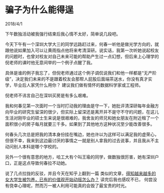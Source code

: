 # 骗子为什么能得逞
2018/4/1

下午数独活动被我强行结束后我心情不太好，简单说几段吧。

今天下午有一个深圳大学大三的同学远路赶过来，何春一听他是做光学方向的，就跟他说如果加入可以让黄雨指点他将来考清深研。说实话，我第一次听她说起校友的问题时，也曾对校友对自己未来可能的帮助产生过一点幻想，但后来上心理学的倪老师的课时他无意间举的一个例子点醒了我。

具体是谁的例子我忘了，但倪老师通过这个例子调侃说我们和他一样都是“无产阶级”，决定我们未来的不是跟着校友会那帮人屁股后面端茶送水，你没有真才实学，毕业后人家凭什么用你？ 建议我们做有情怀的数据科学家或工程师。

倪老师不讳言自己在深圳买房是有多么艰难。

我和何春见第一次面时一个当时打动我的理由是守一下，她批评清深研每年金融方向毕业的研究生留深的很少，但实际上留深还是离开并不是守不守的问题，在这儿生活对刚毕业的硕士生来说是很艰难的，我舍友的师兄和她女朋友在附近租了一个面积很小的房子每月就要三千多。如果到了其他地方这种状况至少能改善很多。

何春头几次总是把我的清本身份挂在嘴边，她也许以为这样可以满足我的虚荣心，但很不幸，我来到这边最讨厌的事情之一就是别人拿我的过去说事，并且我从不主动问别人本科是哪个学校的。

另外一个很有意思的地方，哈工大有个叫王瑜的同学，做数独很厉害，她有深圳户口，正是这点导致何春拉不动她。

说了几点拉拢的反驳，并且今天在知乎上翻到一篇 类似的文章，[得知越来越多的女大学生被包养，已有的价值观开始动摇怎么办？](https://www.zhihu.com/question/23684594/answer/94984495) 读完后我也感叹不已， 何尝没有侥幸心理呢，然而万一被人利用可能真的会毁了最宝贵的时光。
